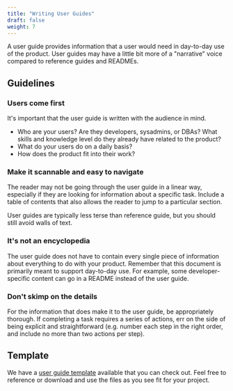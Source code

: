 ```yaml
---
title: "Writing User Guides"
draft: false
weight: 7
---
```


A user guide provides information that a user would need in day-to-day use of the product. User guides may have a little bit more of a "narrative" voice compared to reference guides and READMEs. 

## Guidelines

### Users come first

It's important that the user guide is written with the audience in mind.

- Who are your users? Are they developers, sysadmins, or DBAs? What skills and knowledge level do they already have related to the product?
- What do your users do on a daily basis?
- How does the product fit into their work?

### Make it scannable and easy to navigate

The reader may not be going through the user guide in a linear way, especially if they are looking for information about a specific task. Include a table of contents that also allows the reader to jump to a particular section.

User guides are typically less terse than reference guide, but you should still avoid walls of text. 

### It's not an encyclopedia

The user guide does not have to contain every single piece of information about everything to do with your product. Remember that this document is primarily meant to support day-to-day use. For example, some developer-specific content can go in a README instead of the user guide.

### Don't skimp on the details

For the information that does make it to the user guide, be appropriately thorough. If completing a task requires a series of actions, err on the side of being explicit and straightforward (e.g. number each step in the right order, and include no more than two actions per step).

## Template

We have a [user guide template](https://github.com/CrunchyData/priv-all-doc-userguide-template) available that you can check out. Feel free to reference or download and use the files as you see fit for your project.
